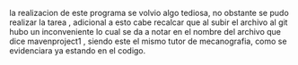 la realizacion de este programa se volvio algo tediosa, no obstante se pudo realizar la tarea , adicional a esto cabe recalcar que al subir el archivo al git 
hubo un inconveniente lo cual se da a notar en el nombre del archivo que dice mavenproject1 , siendo este el mismo tutor de mecanografia, como se evidenciara ya estando en el codigo.
